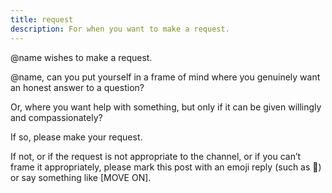 ```yaml
---
title: request
description: For when you want to make a request.
---
```


@name wishes to make a request.

@name, can you put yourself in a frame of mind where you genuinely want an honest answer to a question?

Or, where you want help with something, but only if it can be given willingly and compassionately?

If so, please make your request.

If not, or if the request is not appropriate to the channel, or if you can’t frame it appropriately, please mark this post with an emoji reply (such as :no_entry_sign:) or say something like [MOVE ON].
